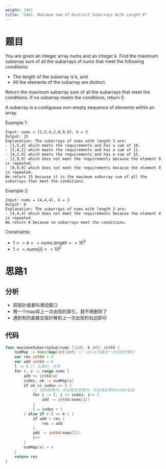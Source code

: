 ```yaml
---
weight: 2461
title: "2461. Maximum Sum of Distinct Subarrays With Length K"
---
```


# 题目

You are given an integer array nums and an integer k. Find the maximum subarray sum of all the subarrays of nums that meet the following conditions:

- The length of the subarray is k, and
- All the elements of the subarray are distinct.

Return the maximum subarray sum of all the subarrays that meet the conditions. If no subarray meets the conditions, return 0.

A subarray is a contiguous non-empty sequence of elements within an array.

Example 1:

```
Input: nums = [1,5,4,2,9,9,9], k = 3
Output: 15
Explanation: The subarrays of nums with length 3 are:
- [1,5,4] which meets the requirements and has a sum of 10.
- [5,4,2] which meets the requirements and has a sum of 11.
- [4,2,9] which meets the requirements and has a sum of 15.
- [2,9,9] which does not meet the requirements because the element 9 is repeated.
- [9,9,9] which does not meet the requirements because the element 9 is repeated.
We return 15 because it is the maximum subarray sum of all the subarrays that meet the conditions
```

Example 2:

```
Input: nums = [4,4,4], k = 3
Output: 0
Explanation: The subarrays of nums with length 3 are:
- [4,4,4] which does not meet the requirements because the element 4 is repeated.
We return 0 because no subarrays meet the conditions.
```

Constraints:

- $1 <= k <= nums.length <= 10^5$
- $1 <= nums[i] <= 10^5$

# 思路1

## 分析

- 双指针或者叫滑动窗口
- 用一个map存上一次出现的索引，就不用删除了
- 遇到有的直接左指针移到上一次出现的右边即可

## 代码

```go
func maximumSubarraySum(nums []int, k int) int64 {
	numMap := make(map[int]int) // value为最近一次出现的索引
	var res int64 = 0
	var add int64 = 0
	l := 0 // 左指针，包含
	for r, v := range nums {
		add += int64(v)
		index, ok := numMap[v]
		if ok && index >= l {
			// 找到相等的，并且就在范围内，将左侧左移到index右边
			for i := l; i <= index; i++ {
				add -= int64(nums[i])
			}
			l = index + 1
		} else if r-l == k-1 {
			if add > res {
				res = add
			}
			add -= int64(nums[l])
			l++
		}
		numMap[v] = r
	}
	return res
}
```
